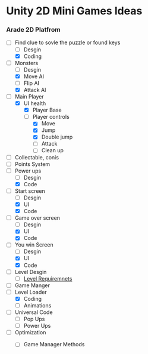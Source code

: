 
# Unity 2D Mini Games Ideas

### Arade 2D Platfrom
- [ ] Find clue to sovle the puzzle or found keys
	- [ ] Desgin 
	- [x] Coding
- [ ] Monsters
	- [ ] Desgin
	- [x] Move AI
	- [ ] Flip AI
	- [x] Attack AI 	
- [ ] Main Player 
	- [x] UI health
        - [x] Player Base
        - [ ] Player controls
        	- [x] Move
        	- [x] Jump
        	- [x] Double jump
        	- [ ] Attack 	
        	- [ ] Clean up
- [ ] Collectable, conis
- [ ] Points System
- [ ] Power ups
	- [ ] Desgin
	- [x] Code
- [ ] Start screen
   - [ ] Desgin
   - [x] UI
   - [x] Code
- [ ] Game over screen
   - [ ] Desgin
   - [x] UI
   - [x] Code
- [ ] You win Screen
   - [ ] Desgin
   - [x] UI
   - [x] Code
- [ ] Level Desgin
	- [ ] 	[Level Requiremnets](https://github.com/DangerousDaniel/Arcade2DCookingPlatformer/blob/Benjamin/levelDesignReq.md)
- [ ] Game Manger
- [ ] Level Loader
	- [x] Coding
	- [ ] Animations
- [ ] Universal Code
	- [ ]  Pop Ups
	- [ ]  Power Ups
- [ ] Optimization
	- [ ] Game Manager Methods	

	
	

	
	
	
